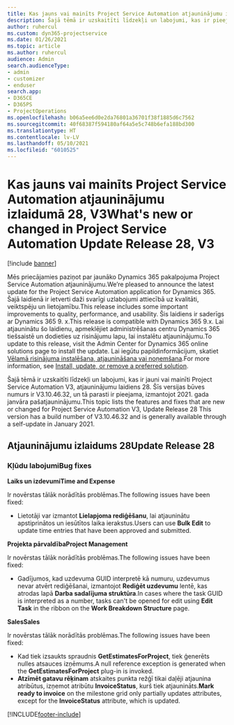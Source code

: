 ```yaml
---
title: Kas jauns vai mainīts Project Service Automation atjauninājumu izlaidumā 28, V3
description: Šajā tēmā ir uzskaitīti līdzekļi un labojumi, kas ir pieejami Project Service Automation atjauninājumu izlaidumā 28, V3.
author: ruhercul
ms.custom: dyn365-projectservice
ms.date: 01/26/2021
ms.topic: article
ms.author: ruhercul
audience: Admin
search.audienceType:
- admin
- customizer
- enduser
search.app:
- D365CE
- D365PS
- ProjectOperations
ms.openlocfilehash: b06a5ee6d0e2da76801a36701f38f1885d6c7562
ms.sourcegitcommit: 40f68387f594180af64a5e5c748b6efa188bd300
ms.translationtype: HT
ms.contentlocale: lv-LV
ms.lasthandoff: 05/10/2021
ms.locfileid: "6010525"
---
```

# <a name="whats-new-or-changed-in-project-service-automation-update-release-28-v3"></a><span data-ttu-id="cc5df-103">Kas jauns vai mainīts Project Service Automation atjauninājumu izlaidumā 28, V3</span><span class="sxs-lookup"><span data-stu-id="cc5df-103">What's new or changed in Project Service Automation Update Release 28, V3</span></span>

[!include [banner](../includes/psa-now-project-operations.md)]

<span data-ttu-id="cc5df-104">Mēs priecājamies paziņot par jaunāko Dynamics 365 pakalpojuma Project Service Automation atjauninājumu.</span><span class="sxs-lookup"><span data-stu-id="cc5df-104">We’re pleased to announce the latest update for the Project Service Automation application for Dynamics 365.</span></span> <span data-ttu-id="cc5df-105">Šajā laidienā ir ietverti daži svarīgi uzlabojumi attiecībā uz kvalitāti, veiktspēju un lietojamību.</span><span class="sxs-lookup"><span data-stu-id="cc5df-105">This release includes some important improvements to quality, performance, and usability.</span></span> <span data-ttu-id="cc5df-106">Šis laidiens ir saderīgs ar Dynamics 365 9. x.</span><span class="sxs-lookup"><span data-stu-id="cc5df-106">This release is compatible with Dynamics 365 9.x.</span></span> <span data-ttu-id="cc5df-107">Lai atjauninātu šo laidienu, apmeklējiet administrēšanas centru Dynamics 365 tiešsaistē un dodieties uz risinājumu lapu, lai instalētu atjauninājumu.</span><span class="sxs-lookup"><span data-stu-id="cc5df-107">To update to this release, visit the Admin Center for Dynamics 365 online solutions page to install the update.</span></span> <span data-ttu-id="cc5df-108">Lai iegūtu papildinformācijum, skatiet [Vēlamā risinājuma instalēšana, atjaunināšana vai noņemšana](/power-platform/admin/install-remove-preferred-solution).</span><span class="sxs-lookup"><span data-stu-id="cc5df-108">For more information, see [Install, update, or remove a preferred solution](/power-platform/admin/install-remove-preferred-solution).</span></span>

<span data-ttu-id="cc5df-109">Šajā tēmā ir uzskaitīti līdzekļi un labojumi, kas ir jauni vai mainīti Project Service Automation V3, atjauninājumu laidiens 28. Šīs versijas būves numurs ir V3.10.46.32, un tā parasti ir pieejama, izmantojot 2021. gada janvāra pašatjauninājumu.</span><span class="sxs-lookup"><span data-stu-id="cc5df-109">This topic lists the features and fixes that are new or changed for Project Service Automation V3, Update Release 28 This version has a build number of V3.10.46.32 and is generally available through a self-update in January 2021.</span></span>

## <a name="update-release-28"></a><span data-ttu-id="cc5df-110">Atjauninājumu izlaidums 28</span><span class="sxs-lookup"><span data-stu-id="cc5df-110">Update Release 28</span></span>

### <a name="bug-fixes"></a><span data-ttu-id="cc5df-111">Kļūdu labojumi</span><span class="sxs-lookup"><span data-stu-id="cc5df-111">Bug fixes</span></span>

<span data-ttu-id="cc5df-112">**Laiks un izdevumi**</span><span class="sxs-lookup"><span data-stu-id="cc5df-112">**Time and Expense**</span></span>

<span data-ttu-id="cc5df-113">Ir novērstas tālāk norādītās problēmas.</span><span class="sxs-lookup"><span data-stu-id="cc5df-113">The following issues have been fixed:</span></span>

- <span data-ttu-id="cc5df-114">Lietotāji var izmantot **Lielapjoma rediģēšanu**, lai atjauninātu apstiprinātos un iesūtītos laika ierakstus.</span><span class="sxs-lookup"><span data-stu-id="cc5df-114">Users can use **Bulk Edit** to update time entries that have been approved and submitted.</span></span>

<span data-ttu-id="cc5df-115">**Projekta pārvaldība**</span><span class="sxs-lookup"><span data-stu-id="cc5df-115">**Project Management**</span></span>

<span data-ttu-id="cc5df-116">Ir novērstas tālāk norādītās problēmas.</span><span class="sxs-lookup"><span data-stu-id="cc5df-116">The following issues have been fixed:</span></span>

- <span data-ttu-id="cc5df-117">Gadījumos, kad uzdevuma GUID interpretē kā numuru, uzdevumus nevar atvērt rediģēšanai, izmantojot **Rediģēt uzdevumu** lentē, kas atrodas lapā **Darba sadalījuma struktūra**.</span><span class="sxs-lookup"><span data-stu-id="cc5df-117">In cases where the task GUID is interpreted as a number, tasks can't be opened for edit using **Edit Task** in the ribbon on the **Work Breakdown Structure** page.</span></span>

<span data-ttu-id="cc5df-118">**Sales**</span><span class="sxs-lookup"><span data-stu-id="cc5df-118">**Sales**</span></span>

<span data-ttu-id="cc5df-119">Ir novērstas tālāk norādītās problēmas.</span><span class="sxs-lookup"><span data-stu-id="cc5df-119">The following issues have been fixed:</span></span>

- <span data-ttu-id="cc5df-120">Kad tiek izsaukts spraudnis **GetEstimatesForProject**, tiek ģenerēts nulles atsauces izņēmums.</span><span class="sxs-lookup"><span data-stu-id="cc5df-120">A null reference exception is generated when the **GetEstimatesForProject** plug-in is invoked.</span></span>
- <span data-ttu-id="cc5df-121">**Atzīmēt gatavu rēķinam** atskaites punkta režģī tikai daļēji atjaunina atribūtus, izņemot atribūtu **InvoiceStatus**, kurš tiek atjaunināts.</span><span class="sxs-lookup"><span data-stu-id="cc5df-121">**Mark ready to invoice** on the milestone grid only partially updates attributes, except for the **InvoiceStatus** attribute, which is updated.</span></span>



[!INCLUDE[footer-include](../includes/footer-banner.md)]
